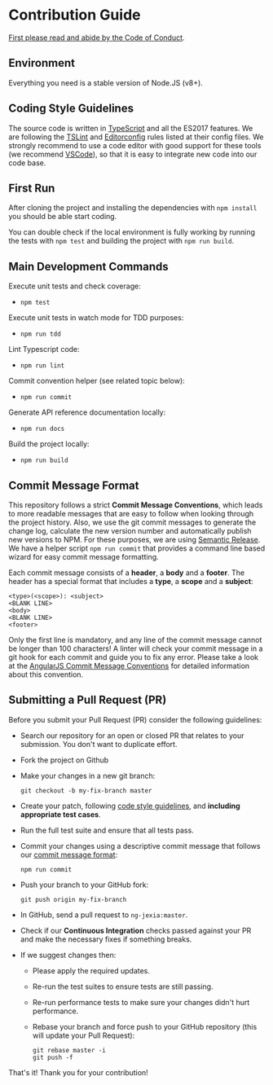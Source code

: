 # Contribution Guide

[First please read and abide by the Code of Conduct](https://jexia.github.io/ng-jexia/additional-documentation/code-of-conduct.html).

## Environment

Everything you need is a stable version of Node.JS (v8+).

## Coding Style Guidelines

The source code is written in [TypeScript](http://www.typescriptlang.org/) and all the ES2017 features. We are following the [TSLint](https://github.com/palantir/tslint) and [Editorconfig](http://editorconfig.org/) rules listed at their config files. We strongly recommend to use a code editor with good support for these tools (we recommend [VSCode](https://code.visualstudio.com/)), so that it is easy to integrate new code into our code base.

## First Run

After cloning the project and installing the dependencies with `npm install` you should be able start coding.

You can double check if the local environment is fully working by running the tests with `npm test` and building the project with `npm run build`.

## Main Development Commands

Execute unit tests and check coverage:

- `npm test`

Execute unit tests in watch mode for TDD purposes:

- `npm run tdd`

Lint Typescript code:

- `npm run lint`

Commit convention helper (see related topic below):

- `npm run commit`

Generate API reference documentation locally:

- `npm run docs`

Build the project locally:

- `npm run build`

## Commit Message Format

This repository follows a strict **Commit Message Conventions**, which leads to more readable messages that are easy to follow when looking through the project history. Also, we use the git commit messages to generate the change log, calculate the new version number and automatically publish new versions to NPM. For these purposes, we are using [Semantic Release](https://github.com/semantic-release/semantic-release). We have a helper script `npm run commit` that provides a command line based wizard for easy commit message formatting.

Each commit message consists of a **header**, a **body** and a **footer**. The header has a special format that includes a **type**, a **scope** and a **subject**:

```
<type>(<scope>): <subject>
<BLANK LINE>
<body>
<BLANK LINE>
<footer>
```

Only the first line is mandatory, and any line of the commit message cannot be longer than 100 characters! A linter will check your commit message in a git hook for each commit and guide you to fix any error. Please take a look at the [AngularJS Commit Message Conventions](https://docs.google.com/document/d/1QrDFcIiPjSLDn3EL15IJygNPiHORgU1_OOAqWjiDU5Y/edit) for detailed information about this convention.

## Submitting a Pull Request (PR)

Before you submit your Pull Request (PR) consider the following guidelines:

- Search our repository for an open or closed PR that relates to your submission. You don't want to duplicate effort.
- Fork the project on Github
- Make your changes in a new git branch:

    ```shell
    git checkout -b my-fix-branch master
    ```

- Create your patch, following [code style guidelines](#coding-style-guidelines), and **including appropriate test cases**.
- Run the full test suite and ensure that all tests pass.
- Commit your changes using a descriptive commit message that follows our [commit message format](#commit-message-format):

     ```shell
     npm run commit
     ```

- Push your branch to your GitHub fork:

    ```shell
    git push origin my-fix-branch
    ```

- In GitHub, send a pull request to `ng-jexia:master`.
- Check if our **Continuous Integration** checks passed against your PR and make the necessary fixes if something breaks.
- If we suggest changes then:
  - Please apply the required updates.
  - Re-run the test suites to ensure tests are still passing.
  - Re-run performance tests to make sure your changes didn't hurt performance.
  - Rebase your branch and force push to your GitHub repository (this will update your Pull Request):

    ```shell
    git rebase master -i
    git push -f
    ```

That's it! Thank you for your contribution!
